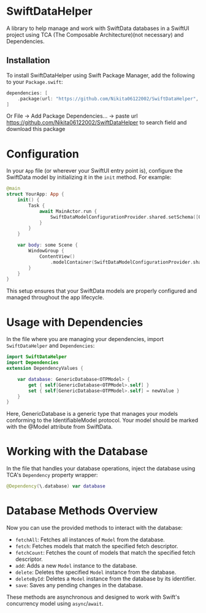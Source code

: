 # SwiftDataHelper

A library to help manage and work with SwiftData databases in a SwiftUI project using TCA (The Composable Architecture)(not necessary) and Dependencies.

## Installation

To install SwiftDataHelper using Swift Package Manager, add the following to your `Package.swift`:

```swift
dependencies: [
    .package(url: "https://github.com/Nikita06122002/SwiftDataHelper", from: "1.0.0")
]
```

Or File -> Add Package Dependencies... -> paste url https://github.com/Nikita06122002/SwiftDataHelper to search field and download this package

# Configuration

In your `App` file (or wherever your SwiftUI entry point is), configure the SwiftData model by initializing it in the `init` method. For example:

```swift
@main
struct YourApp: App {
    init() {
        Task {
            await MainActor.run {
                SwiftDataModelConfigurationProvider.shared.setSchema([OTPModel.self])
            }
        }
    }

    var body: some Scene {
        WindowGroup {
            ContentView()
                .modelContainer(SwiftDataModelConfigurationProvider.shared.container)
        }
    }
}
```
This setup ensures that your SwiftData models are properly configured and managed throughout the app lifecycle.


# Usage with Dependencies

In the file where you are managing your dependencies, import `SwiftDataHelper` and `Dependencies`:

```swift
import SwiftDataHelper
import Dependencies
extension DependencyValues {

    var database: GenericDatabase<OTPModel> {
        get { self[GenericDatabase<OTPModel>.self] }
        set { self[GenericDatabase<OTPModel>.self] = newValue }
    }
}
```
Here, GenericDatabase is a generic type that manages your models conforming to the IdentifiableModel protocol. Your model should be marked with the @Model attribute from SwiftData.

# Working with the Database

In the file that handles your database operations, inject the database using TCA's `Dependency` property wrapper:

```swift
@Dependency(\.database) var database
```

# Database Methods Overview

Now you can use the provided methods to interact with the database:

- `fetchAll`: Fetches all instances of `Model` from the database.
- `fetch`: Fetches models that match the specified fetch descriptor.
- `fetchCount`: Fetches the count of models that match the specified fetch descriptor.
- `add`: Adds a new `Model` instance to the database.
- `delete`: Deletes the specified `Model` instance from the database.
- `deleteById`: Deletes a `Model` instance from the database by its identifier.
- `save`: Saves any pending changes in the database.

These methods are asynchronous and designed to work with Swift's concurrency model using `async`/`await`.
